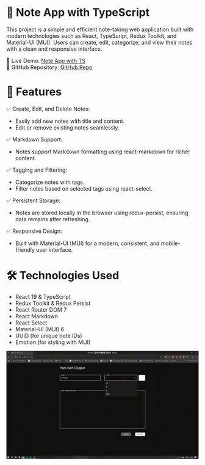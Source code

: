 # 📝 Note App with TypeScript

This project is a simple and efficient note-taking web application built with modern technologies such as React, TypeScript, Redux Toolkit, and Material-UI (MUI). Users can create, edit, categorize, and view their notes with a clean and responsive interface.

🔗 Live Demo: [Note App with TS](https://note-app-vert-sigma.vercel.app/)  
🔗 GitHub Repository: [GitHub Repo](https://github.com/kisisellhesap/note-app)

# 🚀 Features

✅ Create, Edit, and Delete Notes:

- Easily add new notes with title and content.
- Edit or remove existing notes seamlessly.

✅ Markdown Support:

- Notes support Markdown formatting using react-markdown for richer content.

✅ Tagging and Filtering:

- Categorize notes with tags.
- Filter notes based on selected tags using react-select.

✅ Persistent Storage:

- Notes are stored locally in the browser using redux-persist, ensuring data remains after refreshing.

✅ Responsive Design:

- Built with Material-UI (MUI) for a modern, consistent, and mobile-friendly user interface.

# 🛠️ Technologies Used

- React 19 & TypeScript
- Redux Toolkit & Redux Persist
- React Router DOM 7
- React Markdown
- React Select
- Material-UI (MUI) 6
- UUID (for unique note IDs)
- Emotion (for styling with MUI)

![](note-app.gif)
